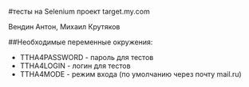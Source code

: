 #тесты на Selenium
проект target.my.com

Вендин Антон, Михаил Крутяков

##Необходимые переменные окружения:

* TTHA4PASSWORD - пароль для тестов
* TTHA4LOGIN - логин для тестов
* TTHA4MODE - режим входа (по умолчанию через почту mail.ru)
